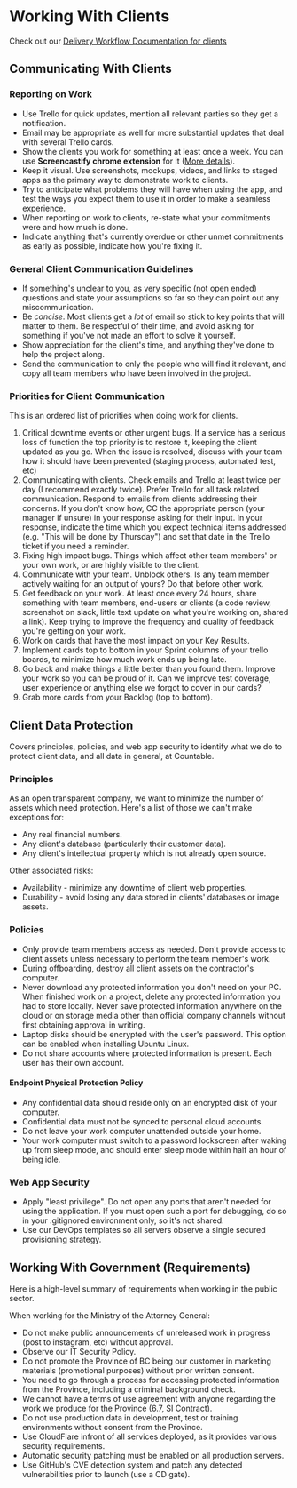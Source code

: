 # Working With Clients

<div class="toctree" data-maxdepth="2" data-caption="Contents:" hidden="">

</div>

Check out our [Delivery Workflow Documentation for
clients](../CLIENT_WORK_REQUEST_INSTRUCTIONS.html)

## Communicating With Clients

### Reporting on Work

  - Use Trello for quick updates, mention all relevant parties so they
    get a notification.
  - Email may be appropriate as well for more substantial updates that
    deal with several Trello cards.
  - Show the clients you work for something at least once a week. You
    can use **Screencastify chrome extension** for it ([More
    details](../PROJECT_MANAGEMENT.html)).
  - Keep it visual. Use screenshots, mockups, videos, and links to
    staged apps as the primary way to demonstrate work to clients.
  - Try to anticipate what problems they will have when using the app,
    and test the ways you expect them to use it in order to make a
    seamless experience.
  - When reporting on work to clients, re-state what your commitments
    were and how much is done.
  - Indicate anything that's currently overdue or other unmet
    commitments as early as possible, indicate how you're fixing it.

### General Client Communication Guidelines

  - If something's unclear to you, as very specific (not open ended)
    questions and state your assumptions so far so they can point out
    any miscommunication.
  - Be *concise*. Most clients get a *lot* of email so stick to key
    points that will matter to them. Be respectful of their time, and
    avoid asking for something if you've not made an effort to solve it
    yourself.
  - Show appreciation for the client's time, and anything they've done
    to help the project along.
  - Send the communication to only the people who will find it relevant,
    and copy all team members who have been involved in the project.

### Priorities for Client Communication

This is an ordered list of priorities when doing work for clients.

1.  Critical downtime events or other urgent bugs. If a service has a
    serious loss of function the top priority is to restore it, keeping
    the client updated as you go. When the issue is resolved, discuss
    with your team how it should have been prevented (staging process,
    automated test, etc)
2.  Communicating with clients. Check emails and Trello at least twice
    per day (I recommend exactly twice). Prefer Trello for all task
    related communication. Respond to emails from clients addressing
    their concerns. If you don't know how, CC the appropriate person
    (your manager if unsure) in your response asking for their input. In
    your response, indicate the time which you expect technical items
    addressed (e.g. "This will be done by Thursday") and set that date
    in the Trello ticket if you need a reminder.
3.  Fixing high impact bugs. Things which affect other team members' or
    your own work, or are highly visible to the client.
4.  Communicate with your team. Unblock others. Is any team member
    actively waiting for an output of yours? Do that before other work.
5.  Get feedback on your work. At least once every 24 hours, share
    something with team members, end-users or clients (a code review,
    screenshot on slack, little text update on what you're working on,
    shared a link). Keep trying to improve the frequency and quality of
    feedback you're getting on your work.
6.  Work on cards that have the most impact on your Key Results.
7.  Implement cards top to bottom in your Sprint columns of your trello
    boards, to minimize how much work ends up being late.
8.  Go back and make things a little better than you found them. Improve
    your work so you can be proud of it. Can we improve test coverage,
    user experience or anything else we forgot to cover in our cards?
9.  Grab more cards from your Backlog (top to bottom).

## Client Data Protection

Covers principles, policies, and web app security to identify what we do
to protect client data, and all data in general, at Countable.

### Principles

As an open transparent company, we want to minimize the number of assets
which need protection. Here's a list of those we can't make exceptions
for:

  - Any real financial numbers.
  - Any client's database (particularly their customer data).
  - Any client's intellectual property which is not already open source.

Other associated risks:

  - Availability - minimize any downtime of client web properties.
  - Durability - avoid losing any data stored in clients' databases or
    image assets.

### Policies

  - Only provide team members access as needed. Don't provide access to
    client assets unless necessary to perform the team member's work.
  - During offboarding, destroy all client assets on the contractor's
    computer.
  - Never download any protected information you don't need on your PC.
    When finished work on a project, delete any protected information
    you had to store locally. Never save protected information anywhere
    on the cloud or on storage media other than official company
    channels without first obtaining approval in writing.
  - Laptop disks should be encrypted with the user's password. This
    option can be enabled when installing Ubuntu Linux.
  - Do not share accounts where protected information is present. Each
    user has their own account.

#### Endpoint Physical Protection Policy

  - Any confidential data should reside only on an encrypted disk of
    your computer.
  - Confidential data must not be synced to personal cloud accounts.
  - Do not leave your work computer unattended outside your home.
  - Your work computer must switch to a password lockscreen after waking
    up from sleep mode, and should enter sleep mode within half an hour
    of being idle.

### Web App Security

  - Apply "least privilege". Do not open any ports that aren't needed
    for using the application. If you must open such a port for
    debugging, do so in your .gitignored environment only, so it's not
    shared.
  - Use our DevOps templates so all servers observe a single secured
    provisioning strategy.

## Working With Government (Requirements)

Here is a high-level summary of requirements when working in the public
sector.

When working for the Ministry of the Attorney General:

  - Do not make public announcements of unreleased work in progress
    (post to instagram, etc) without approval.
  - Observe our IT Security Policy.
  - Do not promote the Province of BC being our customer in marketing
    materials (promotional purposes) without prior written consent.
  - You need to go through a process for accessing protected information
    from the Province, including a criminal background check.
  - We cannot have a terms of use agreement with anyone regarding the
    work we produce for the Province (6.7, SI Contract).
  - Do not use production data in development, test or training
    environments without consent from the Province.
  - Use CloudFlare infront of all services deployed, as it provides
    various security requirements.
  - Automatic security patching must be enabled on all production
    servers.
  - Use GitHub's CVE detection system and patch any detected
    vulnerabilities prior to launch (use a CD gate).
